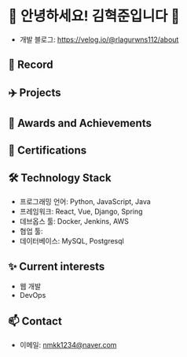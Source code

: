 # 👋 안녕하세요! 김혁준입니다 👋

- 개발 블로그: https://velog.io/@rlagurwns112/about

## 🚀 Record
## ✈️ Projects
## 🏅 Awards and Achievements
## 📜 Certifications
## 🛠️ Technology Stack

- 프로그래밍 언어: Python, JavaScript, Java 
- 프레임워크: React, Vue, Django, Spring
- 데브옵스 툴: Docker, Jenkins, AWS
- 협업 툴: 
- 데이터베이스: MySQL, Postgresql

## ✨ Current interests

- 웹 개발
- DevOps

## 📫 Contact

- 이메일: nmkk1234@naver.com

